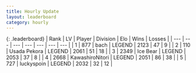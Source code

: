 ```yaml
---
title: Hourly Update
layout: leaderboard
category: hourly
---
```


{: .leaderboard}
| Rank | LV | Player | Division | Elo | Wins | Losses |
| --- | --- | --- | --- | --- | --- | --- |
| <span data-change="0">1</span> | 877 | <span title="ID: 281795">bach</span> | LEGEND | <span data-change="0">2123</span> | <span data-change="0">47</span> | <span data-change="0">9</span> |
| <span data-change="2">2</span> | 110 | <span title="ID: 641994">Usada Pekora</span> | LEGEND | <span data-change="13">2061</span> | <span data-change="2">51</span> | <span data-change="0">18</span> |
| <span data-change="-1">3</span> | 2349 | <span title="ID: 417840">Ice Bear</span> | LEGEND | <span data-change="0">2053</span> | <span data-change="0">37</span> | <span data-change="0">8</span> |
| <span data-change="-1">4</span> | 2668 | <span title="ID: 164871">KawashiroNitori</span> | LEGEND | <span data-change="0">2051</span> | <span data-change="0">86</span> | <span data-change="0">38</span> |
| <span data-change="0">5</span> | 727 | <span title="ID: 512212">luckyspoin</span> | LEGEND | <span data-change="0">2032</span> | <span data-change="1">32</span> | <span data-change="1">12</span> |